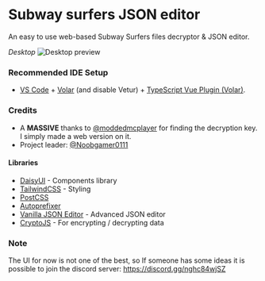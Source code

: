
# Subway surfers JSON editor

An easy to use web-based Subway Surfers files decryptor & JSON editor.

_Desktop_
![Desktop preview](https://cdn.discordapp.com/attachments/709358345676390471/1153745752422633522/image.png)

### Recommended IDE Setup

- [VS Code](https://code.visualstudio.com/) + [Volar](https://marketplace.visualstudio.com/items?itemName=Vue.volar) (and disable Vetur) + [TypeScript Vue Plugin (Volar)](https://marketplace.visualstudio.com/items?itemName=Vue.vscode-typescript-vue-plugin).

### Credits

- A **MASSIVE** thanks to [@moddedmcplayer](https://github.com/moddedmcplayer) for finding the decryption key. I simply made a web version on it.
- Project leader: [@Noobgamer0111](https://github.com/Noobgamer0111)

#### Libraries
- [DaisyUI](https://daisyui.com/) - Components library
- [TailwindCSS](https://tailwindcss.com/) - Styling
- [PostCSS](https://www.npmjs.com/package/postcss)
- [Autoprefixer](https://www.npmjs.com/package/autoprefixer)
‎ 
- [Vanilla JSON Editor](https://www.npmjs.com/package/vanilla-jsoneditor) - Advanced JSON editor
- [CryptoJS](https://www.npmjs.com/package/crypto-js) - For encrypting / decrypting data

### Note

The UI for now is not one of the best, so If someone has some ideas it is possible to join the discord server: https://discord.gg/nghc84wjSZ
